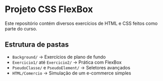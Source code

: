 <!-- Início do README explicativo -->

# Projeto CSS FlexBox

Este repositório contém diversos exercícios de HTML e CSS feitos como parte do curso.

## Estrutura de pastas

- `Background/` → Exercícios de plano de fundo
- `Exercicio1/` até `Exercicio2/` → Prática com FlexBox
- `PseudoClasse/` e `PseudoElement/` → Seletores avançados
- `HTML/Comercio` → Simulação de um e-commerce simples

<!-- Estou usando esse repositório para praticar Git também -->
